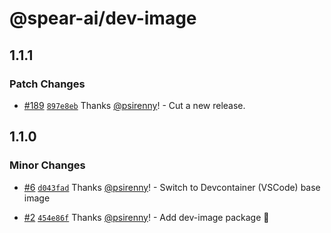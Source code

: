 # @spear-ai/dev-image

## 1.1.1

### Patch Changes

- [#189](https://github.com/spear-ai/citizen/pull/189) [`897e8eb`](https://github.com/spear-ai/citizen/commit/897e8ebb48b9651457aee5606bffbf8799397d24) Thanks [@psirenny](https://github.com/psirenny)! - Cut a new release.

## 1.1.0

### Minor Changes

- [#6](https://github.com/spear-ai/citizen/pull/6) [`d043fad`](https://github.com/spear-ai/citizen/commit/d043fad67eb45a6628380d2a0bfe286fa3eedcbd) Thanks [@psirenny](https://github.com/psirenny)! - Switch to Devcontainer (VSCode) base image

- [#2](https://github.com/spear-ai/citizen/pull/2) [`454e86f`](https://github.com/spear-ai/citizen/commit/454e86fa199489439d839b15d9ef1240dcdef3b2) Thanks [@psirenny](https://github.com/psirenny)! - Add dev-image package 🎉

